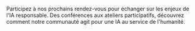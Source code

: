 <!--
╔══════════════════════════════════════════════════════════════════╗
║                      GUIDE DE MODIFICATION                       ║
╠══════════════════════════════════════════════════════════════════╣
║ Ce fichier contient les informations pour la section Événements  ║
║ du site web. Pour modifier le contenu, suivez ces instructions:  ║
║                                                                  ║
║ 1. Ne modifiez que le texte blanc entre > et <                   ║
║ 2. Le texte principal peut être librement modifié                ║
║ 3. Ne supprimez pas les balises <div> et leurs attributs         ║
║ 4. Pour masquer la section, mettez "false" dans                  ║      ║    Afficher_Section_Evenement                                    ║
║                                                                  ║
╚══════════════════════════════════════════════════════════════════╝
-->

<!-- ↓↓↓ AFFICHER (true) OU MASQUER (false) LA SECTION ↓↓↓ -->
<div id="Afficher_Section_Evenement" style="display:none;">true</div>

<!-- ↓↓↓ MODIFIEZ LE TITRE DE LA SECTION ICI ↓↓↓ -->
<div id="meta-title" style="display:none;">Nos évènements à venir</div>

<!-- ↓↓↓ MODIFIEZ LE TEXTE DU BOUTON ICI ↓↓↓ -->
<div id="meta-button-text" style="display:none;">S'inscrire aux événements</div>

<!-- ↓↓↓ MODIFIEZ L'URL DU BOUTON ICI ↓↓↓ -->
<div id="meta-button-url" style="display:none;">https://www.helloasso.com/associations/pause-ia/evenements</div>

<!-- ↓↓↓ MODIFIEZ LE TEXTE PRINCIPAL CI-DESSOUS ↓↓↓ -->

Participez à nos prochains rendez-vous pour échanger sur les enjeux de l'IA responsable. Des conférences aux ateliers participatifs, découvrez comment notre communauté agit pour une IA au service de l'humanité.
